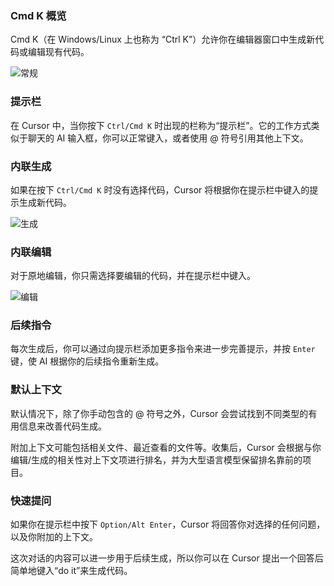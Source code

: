 ### Cmd K 概览

Cmd K（在 Windows/Linux 上也称为 “Ctrl K”）允许你在编辑器窗口中生成新代码或编辑现有代码。

![常规](https://mintlify.s3-us-west-1.amazonaws.com/cursor/images/cmdk/regular.png)

### 提示栏

在 Cursor 中，当你按下 `Ctrl/Cmd K` 时出现的栏称为“提示栏”。它的工作方式类似于聊天的 AI 输入框，你可以正常键入，或者使用 @ 符号引用其他上下文。

### 内联生成

如果在按下 `Ctrl/Cmd K` 时没有选择代码，Cursor 将根据你在提示栏中键入的提示生成新代码。

![生成](https://mintlify.s3-us-west-1.amazonaws.com/cursor/images/cmdk/generate.png)

### 内联编辑

对于原地编辑，你只需选择要编辑的代码，并在提示栏中键入。

![编辑](https://mintlify.s3-us-west-1.amazonaws.com/cursor/images/cmdk/edit.png)

### 后续指令

每次生成后，你可以通过向提示栏添加更多指令来进一步完善提示，并按 `Enter` 键，使 AI 根据你的后续指令重新生成。

### 默认上下文

默认情况下，除了你手动包含的 @ 符号之外，Cursor 会尝试找到不同类型的有用信息来改善代码生成。

附加上下文可能包括相关文件、最近查看的文件等。收集后，Cursor 会根据与你编辑/生成的相关性对上下文项进行排名，并为大型语言模型保留排名靠前的项目。

### 快速提问

如果你在提示栏中按下 `Option/Alt Enter`，Cursor 将回答你对选择的任何问题，以及你附加的上下文。

这次对话的内容可以进一步用于后续生成，所以你可以在 Cursor 提出一个回答后简单地键入“do it”来生成代码。
